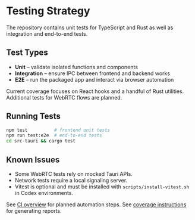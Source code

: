 # Testing Strategy

The repository contains unit tests for TypeScript and Rust as well as integration and end-to-end tests.

## Test Types

- **Unit** – validate isolated functions and components
- **Integration** – ensure IPC between frontend and backend works
- **E2E** – run the packaged app and interact via browser automation

Current coverage focuses on React hooks and a handful of Rust utilities. Additional tests for WebRTC flows are planned.

## Running Tests
```bash
npm test          # frontend unit tests
npm run test:e2e  # end-to-end tests
cd src-tauri && cargo test
```

## Known Issues
- Some WebRTC tests rely on mocked Tauri APIs.
- Network tests require a local signaling server.
- Vitest is optional and must be installed with `scripts/install-vitest.sh` in Codex environments.

See [CI overview](./ci-overview.md) for planned automation steps.
See [coverage instructions](./coverage.md) for generating reports.
